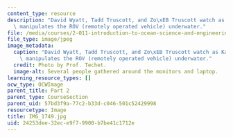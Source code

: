 ```yaml
---
content_type: resource
description: "David Wyatt, Tadd Truscott, and Zo\xEB Truscott watch as Katrine Sivertsen\
  \ manipulates the ROV (remotely operated vehicle) underwater."
file: /media/courses/2-011-introduction-to-ocean-science-and-engineering-spring-2006/24253dee32ece9f79900b7be41c1712e_IMG_1749.jpg
file_type: image/jpeg
image_metadata:
  caption: "David Wyatt, Tadd Truscott, and Zo\xEB Truscott watch as Katrine Sivertsen\
    \ manipulates the ROV (remotely operated vehicle) underwater."
  credit: Photo by Prof. Techet.
  image-alt: Several people gathered around the monitors and laptop.
learning_resource_types: []
ocw_type: OCWImage
parent_title: Part 2
parent_type: CourseSection
parent_uid: 57bd3f9a-77c2-b33d-c046-501c52429998
resourcetype: Image
title: IMG_1749.jpg
uid: 24253dee-32ec-e9f7-9900-b7be41c1712e
---
```

